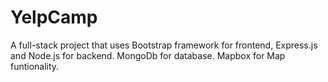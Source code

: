 # YelpCamp
A full-stack project that uses Bootstrap framework for frontend, Express.js and Node.js for backend.
MongoDb for database.
Mapbox for Map funtionality. 
